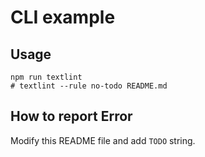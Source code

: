 # CLI example

## Usage

    npm run textlint
    # textlint --rule no-todo README.md

## How to report Error

Modify this README file and add `TODO` string.
